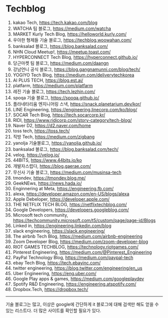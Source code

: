 # Techblog

1. kakao Tech, https://tech.kakao.com/blog
2. WATCHA 팀 블로그, https://medium.com/watcha
3. MARKET Kurly Tech Blog, https://helloworld.kurly.com/
4. 우아한 형제들 기술 블로그, https://techblog.woowahan.com/
5. banksalad 블로그, https://blog.banksalad.com/
6. NHN Cloud Meetup!, https://meetup.toast.com/
7. HYPERCONNECT Tech Blog, https://hyperconnect.github.io/
8. 당근마켓 팀 블로그, https://medium.com/daangn
9. 강남언니 공식 블로그, https://blog.gangnamunni.com/blog/tech/
10. YOGIYO Tech Blog, https://medium.com/deliverytechkorea
11. AI PLUS TECH, https://blog.est.ai/
12. platfarm, https://medium.com/platfarm
13. 레진 기술 블로그, https://tech.lezhin.com/
14. spoqa 기술 블로그, https://spoqa.github.io/
15. 플라네타리움 엔지니어링 스낵, https://snack.planetarium.dev/kor/
16. LINE Engineering, https://engineering.linecorp.com/ko/blog/
17. SOCAR Tech Blog, https://tech.socarcorp.kr/
18. RIDI, https://www.ridicorp.com/story-category/tech-blog/
19. Naver D2, https://d2.naver.com/home
20. toss tech, https://toss.tech/
21. 직방 Tech, https://medium.com/zigbang
22. yanolja 기술블로그, https://yanolja.github.io/
23. banksalad 블로그, https://blog.banksalad.com/tech/
24. velog, https://velog.io/
25. 44BITS, https://www.44bits.io/ko
26. 개발자스럽다, https://blog.gaerae.com/
27. 무신사 기술 블로그, https://medium.com/musinsa-tech
28. tmondev, https://tmondev.blog.me/
29. GeekNEws, https://news.hada.io/
30. Enginnering at Meta, https://engineering.fb.com/
31. alexa, https://developer.amazon.com/en-US/blogs/alexa
32. Apple Debeloper, https://developer.apple.com/
33. THE NETFLIX TECH BLOG, https://netflixtechblog.com/
34. Google Developers, https://developers.googleblog.com/
35. Microsoft tech community, https://techcommunity.microsoft.com/t5/custom/page/page-id/Blogs
36. Linked in, https://engineering.linkedin.com/blog
37. slack engineering, https://slack.engineering/
38. The airbnb Tech Blog, https://medium.com/airbnb-engineering
39. Zoom Developer Blog, https://medium.com/zoom-developer-blog
40. RIOT GAMES TECHBLOG, https://technology.riotgames.com/
41. Pinterest Engineering, https://medium.com/@Pinterest_Engineering
42. PayPal Technology Blog, https://medium.com/paypal-tech
43. ebay Tech Blog, https://tech.ebayinc.com/
44. twitter engineering, https://blog.twitter.com/engineering/en_us
45. Uber Engineering, https://eng.uber.com/
46. Google Play apps & games, https://medium.com/googleplaydev
47. Spotify R&D Engineering, https://engineering.atspotify.com/
48. Dropbox.Tech, https://dropbox.tech/

---
기술 블로그는 많고,
이상은 google에 간단하게 it 블로그에 대해 검색만 해도 얻을 수 있는 리스트다.
더 많은 사이트를 확인할 필요가 있다.

